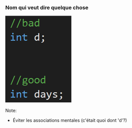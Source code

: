 ### Nom qui veut dire quelque chose  
![Nom qui veut dire quelque chose](images/code/meaningfulNames.png)

Note:
- Éviter les associations mentales (c'était quoi dont 'd'?)
